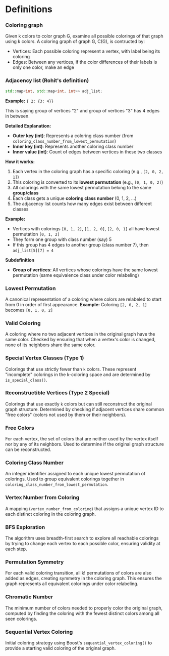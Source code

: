 # Definitions

### Coloring graph
Given k colors to color graph G, examine all possible colorings of that graph using k colors.
A coloring graph of graph G, C(G), is contructed by:
- Vertices: Each possible coloring represent a vertex, with label being its coloring
- Edges: Between any vertices, if the color differences of their labels is only one color, make an edge

### Adjacency list (Rohit's definition)
```c++
std::map<int, std::map<int, int>> adj_list;
```
**Example:** 
`{ 2: {3: 4}}` 

This is saying group of vertices "2" and group of vertices "3" has 4 edges in between.

**Detailed Explanation:**
- **Outer key (int)**: Represents a coloring class number (from `coloring_class_number_from_lowest_permutation`)
- **Inner key (int)**: Represents another coloring class number 
- **Inner value (int)**: Count of edges between vertices in these two classes

**How it works:**
1. Each vertex in the coloring graph has a specific coloring (e.g., `[2, 0, 2, 1]`)
2. This coloring is converted to its **lowest permutation** (e.g., `[0, 1, 0, 2]`)
3. All colorings with the same lowest permutation belong to the same **group/class**
4. Each class gets a unique **coloring class number** (0, 1, 2, ...)
5. The adjacency list counts how many edges exist between different classes

**Example:**
- Vertices with colorings `[0, 1, 2]`, `[1, 2, 0]`, `[2, 0, 1]` all have lowest permutation `[0, 1, 2]`
- They form one group with class number (say) 5
- If this group has 4 edges to another group (class number 7), then `adj_list[5][7] = 4`

**Subdefinition**
- **Group of vertices**: All vertices whose colorings have the same lowest permutation (same equivalence class under color relabeling)

### Lowest Permutation
A canonical representation of a coloring where colors are relabeled to start from 0 in order of first appearance.
**Example:** Coloring `[2, 0, 2, 1]` becomes `[0, 1, 0, 2]`

### Valid Coloring
A coloring where no two adjacent vertices in the original graph have the same color. Checked by ensuring that when a vertex's color is changed, none of its neighbors share the same color.

### Special Vertex Classes (Type 1)
Colorings that use strictly fewer than `k` colors. These represent "incomplete" colorings in the k-coloring space and are determined by `is_special_class()`.

### Reconstructible Vertices (Type 2 Special)
Colorings that use exactly `k` colors but can still reconstruct the original graph structure. Determined by checking if adjacent vertices share common "free colors" (colors not used by them or their neighbors).

### Free Colors
For each vertex, the set of colors that are neither used by the vertex itself nor by any of its neighbors. Used to determine if the original graph structure can be reconstructed.

### Coloring Class Number
An integer identifier assigned to each unique lowest permutation of colorings. Used to group equivalent colorings together in `coloring_class_number_from_lowest_permutation`.

### Vertex Number from Coloring
A mapping (`vertex_number_from_coloring`) that assigns a unique vertex ID to each distinct coloring in the coloring graph.

### BFS Exploration
The algorithm uses breadth-first search to explore all reachable colorings by trying to change each vertex to each possible color, ensuring validity at each step.

### Permutation Symmetry
For each valid coloring transition, all k! permutations of colors are also added as edges, creating symmetry in the coloring graph. This ensures the graph represents all equivalent colorings under color relabeling.

### Chromatic Number
The minimum number of colors needed to properly color the original graph, computed by finding the coloring with the fewest distinct colors among all seen colorings.

### Sequential Vertex Coloring
Initial coloring strategy using Boost's `sequential_vertex_coloring()` to provide a starting valid coloring of the original graph.
